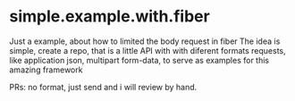 # simple.example.with.fiber
Just a example, about how to limited the body request in fiber
The idea is simple, create a repo, that is a little API with with diferent formats requests, like application json, multipart form-data, to serve as examples for this amazing framework

PRs: no format, just send and i will review by hand.
